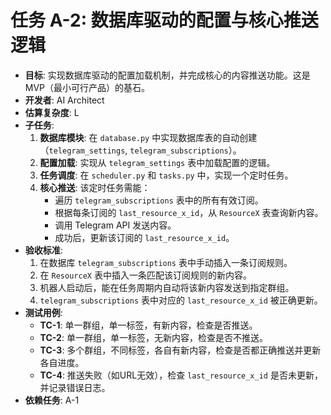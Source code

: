 # 任务 A-2: 数据库驱动的配置与核心推送逻辑

- **目标**: 实现数据库驱动的配置加载机制，并完成核心的内容推送功能。这是MVP（最小可行产品）的基石。
- **开发者**: AI Architect
- **估算复杂度**: L
- **子任务**:
    1.  **数据库模块**: 在 `database.py` 中实现数据库表的自动创建（`telegram_settings`, `telegram_subscriptions`）。
    2.  **配置加载**: 实现从 `telegram_settings` 表中加载配置的逻辑。
    3.  **任务调度**: 在 `scheduler.py` 和 `tasks.py` 中，实现一个定时任务。
    4.  **核心推送**: 该定时任务需能：
        - 遍历 `telegram_subscriptions` 表中的所有有效订阅。
        - 根据每条订阅的 `last_resource_x_id`，从 `ResourceX` 表查询新内容。
        - 调用 Telegram API 发送内容。
        - 成功后，更新该订阅的 `last_resource_x_id`。
- **验收标准**:
    1.  在数据库 `telegram_subscriptions` 表中手动插入一条订阅规则。
    2.  在 `ResourceX` 表中插入一条匹配该订阅规则的新内容。
    3.  机器人启动后，能在任务周期内自动将该新内容发送到指定群组。
    4.  `telegram_subscriptions` 表中对应的 `last_resource_x_id` 被正确更新。
- **测试用例**:
    - **TC-1**: 单一群组，单一标签，有新内容，检查是否推送。
    - **TC-2**: 单一群组，单一标签，无新内容，检查是否不推送。
    - **TC-3**: 多个群组，不同标签，各自有新内容，检查是否都正确推送并更新各自进度。
    - **TC-4**: 推送失败（如URL无效），检查 `last_resource_x_id` 是否未更新，并记录错误日志。
- **依赖任务**: A-1